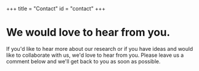 +++
title = "Contact"
id = "contact"
+++

# We would love to hear from you.

If you'd like to hear more about our research or if you have ideas and would like to collaborate with us, we'd love to hear from you. Please leave us a comment below and we'll get back to you as soon as possible. 
